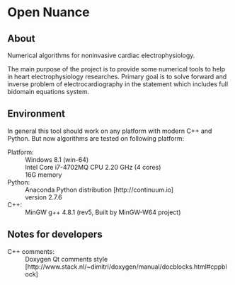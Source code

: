 Open Nuance
===========

About
-----
Numerical algorithms for noninvasive cardiac electrophysiology.

The main purpose of the project is to provide some numerical tools to help in heart electrophysiology researches. Primary goal is to solve forward and inverse problem of electrocardiography in the statement which includes full bidomain equations system.

Environment
-----------

In general this tool should work on any platform with modern C++ and Python. But now algorithms are tested on following platform:

<dl>
  <dt>Platform:</dt>
    <dd>Windows 8.1 (win-64)</dd>
	<dd>Intel Core i7-4702MQ CPU 2.20 GHz (4 cores)</dd>
	<dd>16G memory</dd>
  <dt>Python:</dt>
    <dd>Anaconda Python distribution [http://continuum.io]</dd>
    <dd>version 2.7.6</dd>
  <dt>C++:</dt>
    <dd>MinGW g++ 4.8.1 (rev5, Built by MinGW-W64 project)</dd>
<dl>
   
Notes for developers
--------------------

<dl>
  <dt>C++ comments:</dt>
    <dd>Doxygen Qt comments style [http://www.stack.nl/~dimitri/doxygen/manual/docblocks.html#cppblock]</dd>

